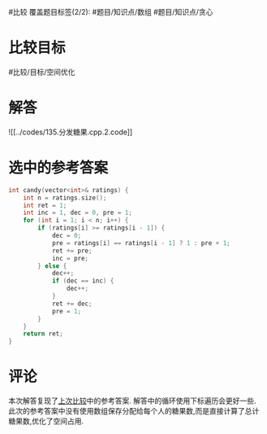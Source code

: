 #比较
覆盖题目标签(2/2): #题目/知识点/数组 #题目/知识点/贪心

# 比较目标

#比较/目标/空间优化

# 解答

![[../codes/135.分发糖果.cpp.2.code]]

# 选中的参考答案

```C++
int candy(vector<int>& ratings) {
	int n = ratings.size();
	int ret = 1;
	int inc = 1, dec = 0, pre = 1;
	for (int i = 1; i < n; i++) {
		if (ratings[i] >= ratings[i - 1]) {
			dec = 0;
			pre = ratings[i] == ratings[i - 1] ? 1 : pre + 1;
			ret += pre;
			inc = pre;
		} else {
			dec++;
			if (dec == inc) {
				dec++;
			}
			ret += dec;
			pre = 1;
		}
	}
	return ret;
}
```

# 评论

本次解答复现了[上次比较](135.分发糖果.cpp.1.cmp)中的参考答案.
解答中的循环使用下标遍历会更好一些.
此次的参考答案中没有使用数组保存分配给每个人的糖果数,而是直接计算了总计糖果数,优化了空间占用.